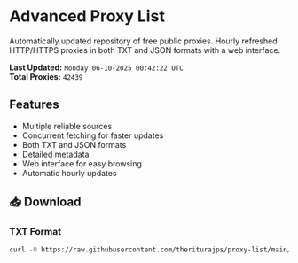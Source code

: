 # Advanced Proxy List

Automatically updated repository of free public proxies. Hourly refreshed HTTP/HTTPS proxies in both TXT and JSON formats with a web interface.

**Last Updated:** `Monday 06-10-2025 00:42:22 UTC`  
**Total Proxies:** `42439`

## Features
- Multiple reliable sources
- Concurrent fetching for faster updates
- Both TXT and JSON formats
- Detailed metadata
- Web interface for easy browsing
- Automatic hourly updates

## 📥 Download

### TXT Format
```bash
curl -O https://raw.githubusercontent.com/theriturajps/proxy-list/main/proxies.txt